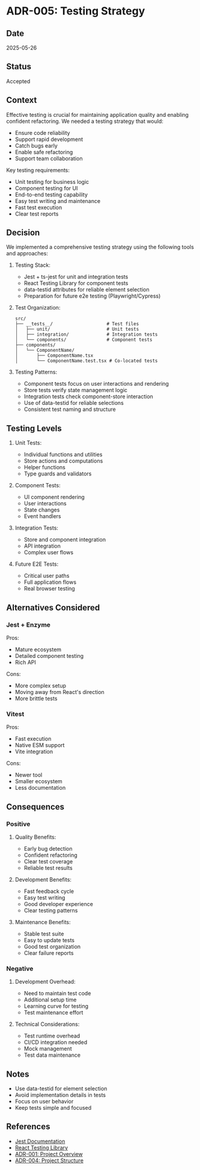 # ADR-005: Testing Strategy

## Date

2025-05-26

## Status

Accepted

## Context

Effective testing is crucial for maintaining application quality and enabling confident refactoring. We needed a testing strategy that would:
- Ensure code reliability
- Support rapid development
- Catch bugs early
- Enable safe refactoring
- Support team collaboration

Key testing requirements:
- Unit testing for business logic
- Component testing for UI
- End-to-end testing capability
- Easy test writing and maintenance
- Fast test execution
- Clear test reports

## Decision

We implemented a comprehensive testing strategy using the following tools and approaches:

1. Testing Stack:
   - Jest + ts-jest for unit and integration tests
   - React Testing Library for component tests
   - data-testid attributes for reliable element selection
   - Preparation for future e2e testing (Playwright/Cypress)

2. Test Organization:
   ```
   src/
   ├── __tests__/                    # Test files
   │   ├── unit/                     # Unit tests
   │   ├── integration/              # Integration tests
   │   └── components/               # Component tests
   ├── components/
   │   └── ComponentName/
   │       ├── ComponentName.tsx
   │       └── ComponentName.test.tsx # Co-located tests
   ```

3. Testing Patterns:
   - Component tests focus on user interactions and rendering
   - Store tests verify state management logic
   - Integration tests check component-store interaction
   - Use of data-testid for reliable selections
   - Consistent test naming and structure

## Testing Levels

1. Unit Tests:
   - Individual functions and utilities
   - Store actions and computations
   - Helper functions
   - Type guards and validators

2. Component Tests:
   - UI component rendering
   - User interactions
   - State changes
   - Event handlers

3. Integration Tests:
   - Store and component integration
   - API integration
   - Complex user flows

4. Future E2E Tests:
   - Critical user paths
   - Full application flows
   - Real browser testing

## Alternatives Considered

### Jest + Enzyme

Pros:
- Mature ecosystem
- Detailed component testing
- Rich API

Cons:
- More complex setup
- Moving away from React's direction
- More brittle tests

### Vitest

Pros:
- Fast execution
- Native ESM support
- Vite integration

Cons:
- Newer tool
- Smaller ecosystem
- Less documentation

## Consequences

### Positive

1. Quality Benefits:
   - Early bug detection
   - Confident refactoring
   - Clear test coverage
   - Reliable test results

2. Development Benefits:
   - Fast feedback cycle
   - Easy test writing
   - Good developer experience
   - Clear testing patterns

3. Maintenance Benefits:
   - Stable test suite
   - Easy to update tests
   - Good test organization
   - Clear failure reports

### Negative

1. Development Overhead:
   - Need to maintain test code
   - Additional setup time
   - Learning curve for testing
   - Test maintenance effort

2. Technical Considerations:
   - Test runtime overhead
   - CI/CD integration needed
   - Mock management
   - Test data maintenance

## Notes

- Use data-testid for element selection
- Avoid implementation details in tests
- Focus on user behavior
- Keep tests simple and focused

## References

- [Jest Documentation](https://jestjs.io/)
- [React Testing Library](https://testing-library.com/react)
- [ADR-001: Project Overview](./adr-001-project-overview.md)
- [ADR-004: Project Structure](./adr-004-project-structure.md) 